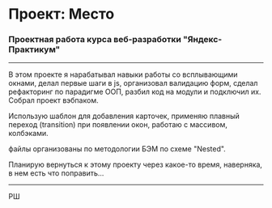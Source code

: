# Проект: Место
### Проектная работа курса веб-разработки "Яндекс-Практикум"
___

В этом проекте я нарабатывал навыки работы со всплывающими окнами, делал первые шаги в js, организовал валидацию форм, сделал рефакторинг по парадигме ООП, разбил код на модули и подключил их. Собрал проект вэбпаком.

Использую шаблон для добавления карточек, применяю плавный переход (transition) при появлении окон, работаю с массивом, колбэками.

файлы организованы по методологии БЭМ по схеме "Nested".


Планирую вернуться к этому проекту через какое-то время, наверняка, в нем есть что поправить...
___

РШ

